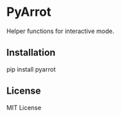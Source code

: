 # PyArrot
Helper functions for interactive mode.

## Installation
pip install pyarrot

## License
MIT License
